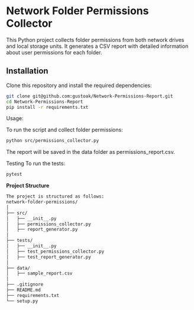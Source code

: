 # Network Folder Permissions Collector

This Python project collects folder permissions from both network drives and local storage units. It generates a CSV report with detailed information about user permissions for each folder.

## Installation

Clone this repository and install the required dependencies:

```bash
git clone git@github.com:gustoak/Network-Permissions-Report.git
cd Network-Permissions-Report
pip install -r requirements.txt
```

Usage:

To run the script and collect folder permissions:
```bash
python src/permissions_collector.py
```
The report will be saved in the data folder as permissions_report.csv.

Testing
To run the tests:
```bash
pytest
```

**Project Structure**
```bash
The project is structured as follows:
network-folder-permissions/
│
├── src/
│   ├── __init__.py
│   ├── permissions_collector.py
│   ├── report_generator.py
│
├── tests/
│   ├── __init__.py
│   ├── test_permissions_collector.py
│   ├── test_report_generator.py
│
├── data/
│   ├── sample_report.csv
│
├── .gitignore
├── README.md
├── requirements.txt
└── setup.py
```
